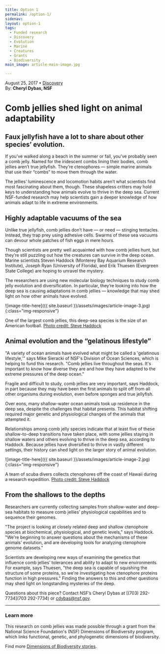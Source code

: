 ```yaml
---
title: Option 1
permalink: /option-1/
sidenav:
layout: option-1
tags:
  - Funded research
  - Discovery
  - Evolution
  - Marine
  - Creatures
  - Grants
  - Biodiversity
main_image: article-main-image.jpg

---
```

August 25, 2017 • [Discovery](#)<br>
By: <b>Cheryl Dybas, NSF</b>

# Comb jellies shed light on animal adaptability

## Faux jellyfish have a lot to share about other species’ evolution.

If you’ve walked along a beach in the summer or fall, you’ve probably seen a comb jelly. Named for the iridescent combs lining their bodies, comb jellies aren’t true jellyfish. They’re ctenophores — simple marine animals that use their “combs” to move them through the water.

The jellies’ luminescence and locomotion habits aren’t what scientists find most fascinating about them, though. These shapeless critters may hold keys to understanding how animals evolve to thrive in the deep sea. Current NSF-funded research may help scientists gain a deeper knowledge of how animals adapt to life in extreme environments.

## Highly adaptable vacuums of the sea

Unlike true jellyfish, comb jellies don’t have — or need — stinging tentacles. Instead, they trap prey using adhesive cells. Swarms of these sea vacuums can devour whole patches of fish eggs in mere hours.

Though scientists are pretty well acquainted with how comb jellies hunt, but they’re still puzzling out how the creatures can survive in the deep ocean. Marine scientists Steven Haddock (Monterey Bay Aquarium Research Institute), Joseph Ryan (University of Florida), and Erik Thuesen (Evergreen State College) are hoping to unravel the mystery.

The researchers are using new molecular biology techniques to study comb jelly evolution and diversification. In particular, they’re looking into how the deep sea is causing adaptations in comb jellies — knowledge that may shed light on how other animals have evolved.

![image-title-here]({{ site.baseurl }}/assets/images/article-image-3.jpg){:class="img-responsive"}
<p class="image-caption">One of the largest comb jellies, this deep-sea species is the size of an American football.  <a href="#">Photo credit: Steve Haddock</a></p>

## Animal evolution and the “gelatinous lifestyle”

"A variety of ocean animals have evolved what might be called a 'gelatinous lifestyle,'" says Mike Sieracki of NSF's Division of Ocean Sciences, which is helping to fund this research. "Comb jellies live throughout the seas. It's important to know how diverse they are and how they have adapted to the extreme pressures of the deep ocean."

Fragile and difficult to study, comb jellies are very important, says Haddock, in part because they may have been the first animals to split off from all other organisms during evolution, even before sponges and true jellyfish.

Over eons, many shallow-water ocean animals took up residence in the deep sea, despite the challenges that habitat presents. This habitat shifting required major genetic and physiological changes of the animals that attempted it.

Relationships among comb jelly species indicate that at least five of these shallow-to-deep transitions have taken place, with some jellies staying in shallow waters and others evolving to thrive in the deep sea, according to Haddock. Because jellies have diversified to thrive in vastly different settings, their history can shed light on the larger story of animal evolution.

![image-title-here]({{ site.baseurl }}/assets/images/article-image-2.jpg){:class="img-responsive"}
<p class="image-caption">A team of scuba divers collects ctenophores off the coast of Hawaii during a research expedition. <a href="#">Photo credit: Steve Haddock</a></p>

## From the shallows to the depths

Researchers are currently collecting samples from shallow-water and deep-sea habitats to measure comb jellies’ physiological capabilities and to sequence their genomes.

"The project is looking at closely related deep and shallow ctenophore species at biochemical, physiological, and genetic levels," says Haddock. "We're beginning to answer questions about the mechanisms of these animals' evolution, and are developing tools for analyzing ctenophore genome datasets."

Scientists are developing new ways of examining the genetics that influence comb jellies’ tolerances and ability to adapt to new environments. For example, says Thuesen, "the deep sea is capable of squishing the structure of some proteins, so we're investigating how ctenophore proteins function in high pressures." Finding the answers to this and other questions may shed light on longstanding mysteries of the deep.

Questions about this piece? Contact NSF’s Cheryl Dybas at [(703) 292-7734](703 292-7734) or [cdybas@nsf.gov](cdybas@nsf.gov).

<footer markdown="1">

---

### Learn more

This research on comb jellies was made possible through a grant from the National Science Foundation's (NSF) Dimensions of Biodiversity program, which links functional, genetic, and phylogenetic dimensions of biodiversity.

Find more [Dimensions of Biodiversity stories](#).

</footer>
